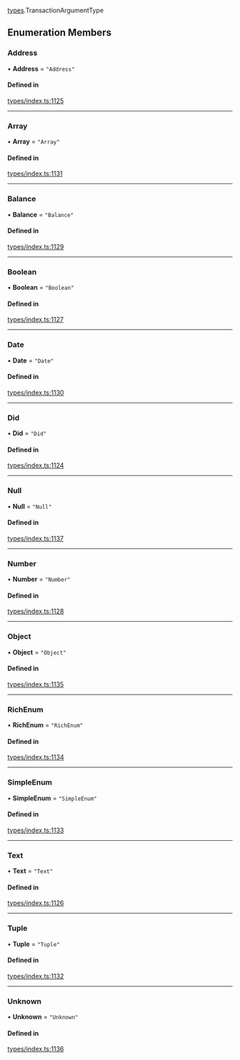 [types](../../Modules/Types/Types.md).TransactionArgumentType

## Enumeration Members

### Address

• **Address** = ``"Address"``

#### Defined in

[types/index.ts:1125](https://github.com/PolymeshAssociation/polymesh-sdk/blob/15be87e8/src/types/index.ts#L1125)

___

### Array

• **Array** = ``"Array"``

#### Defined in

[types/index.ts:1131](https://github.com/PolymeshAssociation/polymesh-sdk/blob/15be87e8/src/types/index.ts#L1131)

___

### Balance

• **Balance** = ``"Balance"``

#### Defined in

[types/index.ts:1129](https://github.com/PolymeshAssociation/polymesh-sdk/blob/15be87e8/src/types/index.ts#L1129)

___

### Boolean

• **Boolean** = ``"Boolean"``

#### Defined in

[types/index.ts:1127](https://github.com/PolymeshAssociation/polymesh-sdk/blob/15be87e8/src/types/index.ts#L1127)

___

### Date

• **Date** = ``"Date"``

#### Defined in

[types/index.ts:1130](https://github.com/PolymeshAssociation/polymesh-sdk/blob/15be87e8/src/types/index.ts#L1130)

___

### Did

• **Did** = ``"Did"``

#### Defined in

[types/index.ts:1124](https://github.com/PolymeshAssociation/polymesh-sdk/blob/15be87e8/src/types/index.ts#L1124)

___

### Null

• **Null** = ``"Null"``

#### Defined in

[types/index.ts:1137](https://github.com/PolymeshAssociation/polymesh-sdk/blob/15be87e8/src/types/index.ts#L1137)

___

### Number

• **Number** = ``"Number"``

#### Defined in

[types/index.ts:1128](https://github.com/PolymeshAssociation/polymesh-sdk/blob/15be87e8/src/types/index.ts#L1128)

___

### Object

• **Object** = ``"Object"``

#### Defined in

[types/index.ts:1135](https://github.com/PolymeshAssociation/polymesh-sdk/blob/15be87e8/src/types/index.ts#L1135)

___

### RichEnum

• **RichEnum** = ``"RichEnum"``

#### Defined in

[types/index.ts:1134](https://github.com/PolymeshAssociation/polymesh-sdk/blob/15be87e8/src/types/index.ts#L1134)

___

### SimpleEnum

• **SimpleEnum** = ``"SimpleEnum"``

#### Defined in

[types/index.ts:1133](https://github.com/PolymeshAssociation/polymesh-sdk/blob/15be87e8/src/types/index.ts#L1133)

___

### Text

• **Text** = ``"Text"``

#### Defined in

[types/index.ts:1126](https://github.com/PolymeshAssociation/polymesh-sdk/blob/15be87e8/src/types/index.ts#L1126)

___

### Tuple

• **Tuple** = ``"Tuple"``

#### Defined in

[types/index.ts:1132](https://github.com/PolymeshAssociation/polymesh-sdk/blob/15be87e8/src/types/index.ts#L1132)

___

### Unknown

• **Unknown** = ``"Unknown"``

#### Defined in

[types/index.ts:1136](https://github.com/PolymeshAssociation/polymesh-sdk/blob/15be87e8/src/types/index.ts#L1136)
